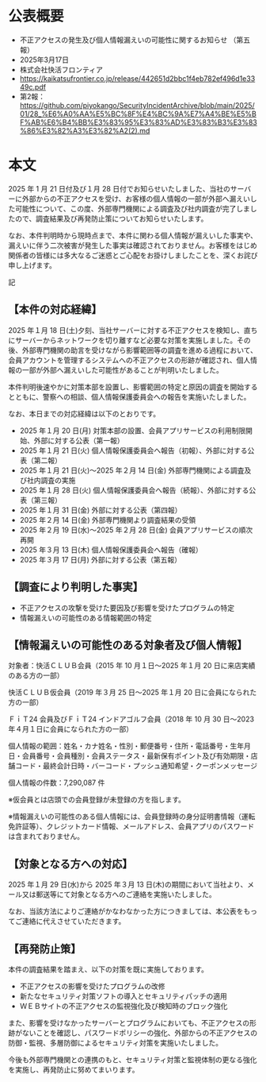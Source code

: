 # 公表概要
- 不正アクセスの発生及び個人情報漏えいの可能性に関するお知らせ （第五報）
- 2025年3月17日
- 株式会社快活フロンティア
- https://kaikatsufrontier.co.jp/release/442651d2bbc1f4eb782ef496d1e3349c.pdf
- 第2報：https://github.com/piyokango/SecurityIncidentArchive/blob/main/2025/01/28_%E6%A0%AA%E5%BC%8F%E4%BC%9A%E7%A4%BE%E5%BF%AB%E6%B4%BB%E3%83%95%E3%83%AD%E3%83%B3%E3%83%86%E3%82%A3%E3%82%A2(2).md

# 本文
2025 年 1 月 21 日付及び１月 28 日付でお知らせいたしました、当社のサーバーに外部からの不正アクセスを受け、お客様の個人情報の一部が外部へ漏えいした可能性について、この度、外部専門機関による調査及び社内調査が完了しましたので、調査結果及び再発防止策についてお知らせいたします。

なお、本件判明時から現時点まで、本件に関わる個人情報が漏えいした事実や、漏えいに伴う二次被害が発生した事実は確認されておりません。お客様をはじめ関係者の皆様には多大なるご迷惑とご心配をお掛けしましたことを、深くお詫び申し上げます。

記

## 【本件の対応経緯】
2025 年１月 18 日(土)夕刻、当社サーバーに対する不正アクセスを検知し、直ちにサーバーからネットワークを切り離すなど必要な対策を実施しました。その後、外部専門機関の助言を受けながら影響範囲等の調査を進める過程において、会員アカウントを管理するシステムへの不正アクセスの形跡が確認され、個人情報の一部が外部へ漏えいした可能性があることが判明いたしました。

本件判明後速やかに対策本部を設置し、影響範囲の特定と原因の調査を開始するとともに、警察への相談、個人情報保護委員会への報告を実施いたしました。

なお、本日までの対応経緯は以下のとおりです。

- 2025 年１月 20 日(月) 対策本部の設置、会員アプリサービスの利用制限開始、外部に対する公表（第一報）
- 2025 年１月 21 日(火) 個人情報保護委員会へ報告（初報）、外部に対する公表（第二報）
- 2025 年１月 21 日(火)～2025 年２月 14 日(金) 外部専門機関による調査及び社内調査の実施
- 2025 年１月 28 日(火) 個人情報保護委員会へ報告（続報）、外部に対する公表（第三報）
- 2025 年１月 31 日(金) 外部に対する公表（第四報）
- 2025 年２月 14 日(金) 外部専門機関より調査結果の受領
- 2025 年２月 19 日(水)～2025 年２月 28 日(金) 会員アプリサービスの順次再開
- 2025 年３月 13 日(木) 個人情報保護委員会へ報告（確報）
- 2025 年３月 17 日(月) 外部に対する公表（第五報）

## 【調査により判明した事実】
- 不正アクセスの攻撃を受けた要因及び影響を受けたプログラムの特定
- 情報漏えいの可能性のある情報範囲の特定

## 【情報漏えいの可能性のある対象者及び個人情報】
対象者：快活ＣＬＵＢ会員（2015 年 10 月１日～2025 年１月 20 日に来店実績のある方の一部）

快活ＣＬＵＢ仮会員（2019 年３月 25 日～2025 年１月 20 日に会員になられた方の一部）

ＦｉＴ24 会員及びＦｉＴ24 インドアゴルフ会員（2018 年 10 月 30 日～2023 年４月１日に会員になられた方の一部）

個人情報の範囲：姓名・カナ姓名・性別・郵便番号・住所・電話番号・生年月日・会員番号・会員種別・会員ステータス・最新保有ポイント及び有効期限・店舗コード・最終会計日時・バーコード・プッシュ通知希望・クーポンメッセージ

個人情報の件数：7,290,087 件

※仮会員とは店頭での会員登録が未登録の方を指します。

※情報漏えいの可能性のある個人情報には、会員登録時の身分証明書情報（運転免許証等）、クレジットカード情報、メールアドレス、会員アプリのパスワードは含まれておりません。

## 【対象となる方への対応】
2025 年１月 29 日(水)から 2025 年３月 13 日(木)の期間において当社より、メール又は郵送等にて対象となる方へのご連絡を実施いたしました。

なお、当該方法によりご連絡がかなわなかった方につきましては、本公表をもってご連絡に代えさせていただきます。

## 【再発防止策】
本件の調査結果を踏まえ、以下の対策を既に実施しております。
- 不正アクセスの影響を受けたプログラムの改修
- 新たなセキュリティ対策ソフトの導入とセキュリティパッチの適用
- ＷＥＢサイトの不正アクセスの監視強化及び検知時のブロック強化

また、影響を受けなかったサーバーとプログラムにおいても、不正アクセスの形跡がないことを確認し、パスワードポリシーの強化、外部からの不正アクセスの防御・監視、多層防御によるセキュリティ対策を実施いたしました。

今後も外部専門機関との連携のもと、セキュリティ対策と監視体制の更なる強化を実施し、再発防止に努めてまいります。
